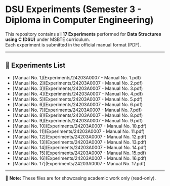 # DSU Experiments (Semester 3 - Diploma in Computer Engineering)

This repository contains all **17 Experiments** performed for **Data Structures using C (DSU)** under MSBTE curriculum.  
Each experiment is submitted in the official manual format (PDF).

---

## 📂 Experiments List

- [Manual No. 1](Experiments/24203A0007 - Manual No. 1.pdf)
- [Manual No. 2](Experiments/24203A0007 - Manual No. 2.pdf)
- [Manual No. 3](Experiments/24203A0007 - Manual No. 3.pdf)
- [Manual No. 4](Experiments/24203A0007 - Manual No. 4.pdf)
- [Manual No. 5](Experiments/24203A0007 - Manual No. 5.pdf)
- [Manual No. 6](Experiments/24203A0007 - Manual No. 6.pdf)
- [Manual No. 7](Experiments/24203A0007 - Manual No. 7.pdf)
- [Manual No. 8](Experiments/24203A0007 - Manual No. 8.pdf)
- [Manual No. 9](Experiments/24203A0007 - Manual No. 9.pdf)
- [Manual No. 10](Experiments/24203A0007 - Manual No. 10.pdf)
- [Manual No. 11](Experiments/24203A0007 - Manual No. 11.pdf)
- [Manual No. 12](Experiments/24203A0007 - Manual No. 12.pdf)
- [Manual No. 13](Experiments/24203A0007 - Manual No. 13.pdf)
- [Manual No. 14](Experiments/24203A0007 - Manual No. 14.pdf)
- [Manual No. 15](Experiments/24203A0007 - Manual No. 15.pdf)
- [Manual No. 16](Experiments/24203A0007 - Manual No. 16.pdf)
- [Manual No. 17](Experiments/24203A0007 - Manual No. 17.pdf)

---

📌 **Note:** These files are for showcasing academic work only (read-only).
